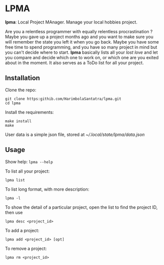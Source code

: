 # LPMA
**lpma**: Local Project MAnager. Manage your local hobbies project.

Are you a relentless programmer with equally relentless procrastination ? Maybe you gave up a project months ago and you want to make sure you will remember the state you left it when you go back. Maybe you have some free time to spend programming, and you have so many project in mind but you can't decide where to start. **lpma** basically lists all your *lost love* and let you compare and decide which one to work on, or which one are you exited about in the moment.
It also serves as a ToDo list for all your project.


## Installation
Clone the repo:

    git clone https:githib.com/HarimbolaSantatra/lpma.git
    cd lpma

Install the requirements:

    make install
    make

User data is a simple json file, stored at _~/.local/state/lpma/data.json_

## Usage
Show help: `lpma --help`

To list all your project:

    lpma list

To list long format, with more description:

    lpma -l

To show the detail of a particular project, open the list to find the project ID, then use

    lpma desc <project_id>

To add a project:

    lpma add <project_id> [opt]

To remove a project:

    lpma rm <project_id>
